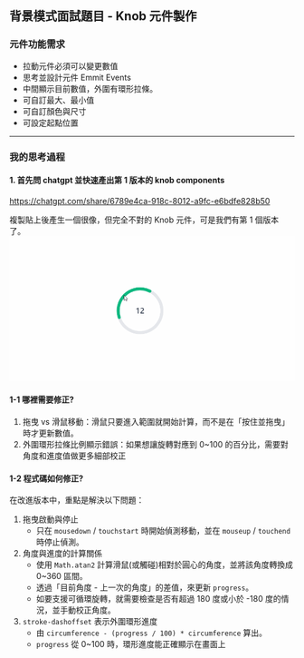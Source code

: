 ## 背景模式面試題目 - Knob 元件製作

### 元件功能需求
- 拉動元件必須可以變更數值
- 思考並設計元件 Emmit Events
- 中間顯示目前數值，外圍有環形拉條。
- 可自訂最大、最小值
- 可自訂顏色與尺寸
- 可設定起點位置
  
---

### 我的思考過程

#### 1. 首先問 chatgpt 並快速產出第 1 版本的 knob components
https://chatgpt.com/share/6789e4ca-918c-8012-a9fc-e6bdfe828b50

複製貼上後產生一個很像，但完全不對的 Knob 元件，可是我們有第 1 個版本了。
![image](https://github.com/jasonlin1993/KnobComponents/blob/main/knob.gif)

#### 1-1 哪裡需要修正?
 1. 拖曳 vs 滑鼠移動：滑鼠只要進入範圍就開始計算，而不是在「按住並拖曳」時才更新數值。
 2. 外圍環形拉條比例顯示錯誤：如果想讓旋轉對應到 0~100 的百分比，需要對角度和進度值做更多細部校正

#### 1-2 程式碼如何修正?
在改進版本中，重點是解決以下問題：
1. 拖曳啟動與停止
   - 只在 `mousedown` / `touchstart` 時開始偵測移動，並在 `mouseup` / `touchend` 時停止偵測。
2. 角度與進度的計算關係
   - 使用 `Math.atan2` 計算滑鼠(或觸碰)相對於圓心的角度，並將該角度轉換成 0~360 區間。
   - 透過「目前角度 - 上一次的角度」的差值，來更新 `progress`。
   - 如要支援可循環旋轉，就需要檢查是否有超過 180 度或小於 -180 度的情況，並手動校正角度。
3. `stroke-dashoffset` 表示外圍環形進度
   - 由 `circumference - (progress / 100) * circumference` 算出。
   - `progress` 從 0~100 時，環形進度能正確顯示在畫面上
